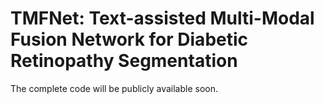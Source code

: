 # TMFNet: Text-assisted Multi-Modal Fusion Network for Diabetic Retinopathy Segmentation

The complete code will be publicly available soon.
